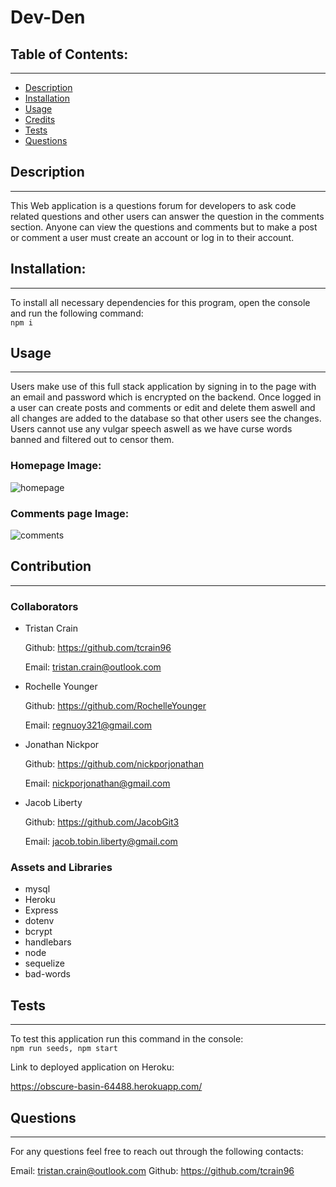   # Dev-Den

  ## Table of Contents:

  ---
  * [Description](#description)
  * [Installation](#installation)  
  * [Usage](#usage)  
  * [Credits](#credits)    
  * [Tests](#tests)  
  * [Questions](#questions)  

  ## Description

  ---
  This Web application is a questions forum for developers to ask code related questions and other users can answer the question in the comments section. Anyone can view the questions and comments but to make a post or comment a user must create an account or log in to their account.

  ## Installation:

  ---
  To install all necessary dependencies for this program,
  open the console and run the following command:  
  ```npm i```

  ## Usage

  ---
  Users make use of this full stack application by signing in to the page with an email and password which is encrypted on the backend. Once logged in a user can create posts and comments or edit and delete them aswell and all changes are added to the database so that other users see the changes. Users cannot use any vulgar speech aswell as we have curse words banned and filtered out to censor them.

  ### Homepage Image:
  ![homepage](public/images/homepage.png)
  ### Comments page Image:
  ![comments](public/images/comments.png)

  ## Contribution

  ---
  ### Collaborators
  - Tristan Crain

    Github: https://github.com/tcrain96

    Email: tristan.crain@outlook.com

  - Rochelle Younger

    Github: https://github.com/RochelleYounger

    Email: regnuoy321@gmail.com

  - Jonathan Nickpor

    Github: https://github.com/nickporjonathan

    Email: nickporjonathan@gmail.com

  - Jacob Liberty

    Github: https://github.com/JacobGit3

    Email: jacob.tobin.liberty@gmail.com

  ### Assets and Libraries
  - mysql
  - Heroku
  - Express
  - dotenv
  - bcrypt
  - handlebars
  - node
  - sequelize
  - bad-words

  ## Tests

  ---
  To test this application run this command in the console:  
  ```npm run seeds, npm start```
  
  Link to deployed application on Heroku:

  https://obscure-basin-64488.herokuapp.com/

  ## Questions

  ---
  For any questions feel free to reach out through the following contacts:  

  Email: tristan.crain@outlook.com
  Github: https://github.com/tcrain96

